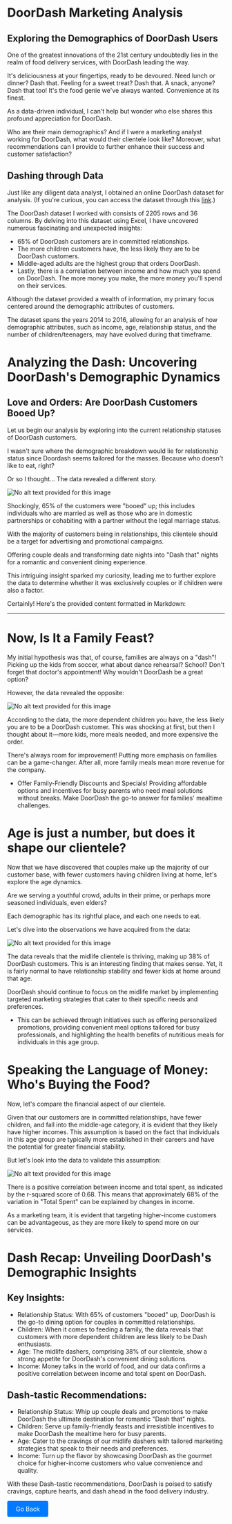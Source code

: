 # DoorDash Marketing Analysis

## Exploring the Demographics of DoorDash Users

One of the greatest innovations of the 21st century undoubtedly lies in the realm of food delivery services, with DoorDash leading the way.

It's deliciousness at your fingertips, ready to be devoured. Need lunch or dinner? Dash that. Feeling for a sweet treat? Dash that. A snack, anyone? Dash that too! It's the food genie we've always wanted. Convenience at its finest.

As a data-driven individual, I can't help but wonder who else shares this profound appreciation for DoorDash.

Who are their main demographics? And if I were a marketing analyst working for DoorDash, what would their clientele look like? Moreover, what recommendations can I provide to further enhance their success and customer satisfaction?

## Dashing through Data

Just like any diligent data analyst, I obtained an online DoorDash dataset for analysis. (If you're curious, you can access the dataset through this [link](https://github.com/nailson/ifood-data-business-analyst-test/blob/master/ifood_df.csv).)

The DoorDash dataset I worked with consists of 2205 rows and 36 columns. By delving into this dataset using Excel, I have uncovered numerous fascinating and unexpected insights:

- 65% of DoorDash customers are in committed relationships.
- The more children customers have, the less likely they are to be DoorDash customers.
- Middle-aged adults are the highest group that orders DoorDash.
- Lastly, there is a correlation between income and how much you spend on DoorDash. The more money you make, the more money you'll spend on their services.

Although the dataset provided a wealth of information, my primary focus centered around the demographic attributes of customers.

The dataset spans the years 2014 to 2016, allowing for an analysis of how demographic attributes, such as income, age, relationship status, and the number of children/teenagers, may have evolved during that timeframe.

# Analyzing the Dash: Uncovering DoorDash's Demographic Dynamics

## Love and Orders: Are DoorDash Customers Booed Up?

Let us begin our analysis by exploring into the current relationship statuses of DoorDash customers.

I wasn't sure where the demographic breakdown would lie for relationship status since Doordash seems tailored for the masses. Because who doesn't like to eat, right?

Or so I thought... The data revealed a different story.

![No alt text provided for this image](image_url)

Shockingly, 65% of the customers were "booed" up; this includes individuals who are married as well as those who are in domestic partnerships or cohabiting with a partner without the legal marriage status.

With the majority of customers being in relationships, this clientele should be a target for advertising and promotional campaigns.

Offering couple deals and transforming date nights into "Dash that" nights for a romantic and convenient dining experience.

This intriguing insight sparked my curiosity, leading me to further explore the data to determine whether it was exclusively couples or if children were also a factor.

Certainly! Here's the provided content formatted in Markdown:

---

# Now, Is It a Family Feast?

My initial hypothesis was that, of course, families are always on a "dash"! Picking up the kids from soccer, what about dance rehearsal? School? Don't forget that doctor's appointment! Why wouldn't DoorDash be a great option?

However, the data revealed the opposite:

![No alt text provided for this image](image_url)

According to the data, the more dependent children you have, the less likely you are to be a DoorDash customer. This was shocking at first, but then I thought about it—more kids, more meals needed, and more expensive the order.

There's always room for improvement! Putting more emphasis on families can be a game-changer. After all, more family meals mean more revenue for the company.

- Offer Family-Friendly Discounts and Specials! Providing affordable options and incentives for busy parents who need meal solutions without breaks. Make DoorDash the go-to answer for families' mealtime challenges.

# Age is just a number, but does it shape our clientele?

Now that we have discovered that couples make up the majority of our customer base, with fewer customers having children living at home, let's explore the age dynamics.

Are we serving a youthful crowd, adults in their prime, or perhaps more seasoned individuals, even elders?

Each demographic has its rightful place, and each one needs to eat.

Let's dive into the observations we have acquired from the data:

![No alt text provided for this image](image_url)

The data reveals that the midlife clientele is thriving, making up 38% of DoorDash customers. This is an interesting finding that makes sense. Yet, it is fairly normal to have relationship stability and fewer kids at home around that age.

DoorDash should continue to focus on the midlife market by implementing targeted marketing strategies that cater to their specific needs and preferences.

- This can be achieved through initiatives such as offering personalized promotions, providing convenient meal options tailored for busy professionals, and highlighting the health benefits of nutritious meals for individuals in this age group.

# Speaking the Language of Money: Who's Buying the Food?

Now, let's compare the financial aspect of our clientele.

Given that our customers are in committed relationships, have fewer children, and fall into the middle-age category, it is evident that they likely have higher incomes. This assumption is based on the fact that individuals in this age group are typically more established in their careers and have the potential for greater financial stability.

But let's look into the data to validate this assumption:

![No alt text provided for this image](image_url)

There is a positive correlation between income and total spent, as indicated by the r-squared score of 0.68. This means that approximately 68% of the variation in "Total Spent" can be explained by changes in income.

As a marketing team, it is evident that targeting higher-income customers can be advantageous, as they are more likely to spend more on our services.

# Dash Recap: Unveiling DoorDash's Demographic Insights

## Key Insights:

- Relationship Status: With 65% of customers "booed" up, DoorDash is the go-to dining option for couples in committed relationships.
- Children: When it comes to feeding a family, the data reveals that customers with more dependent children are less likely to be Dash enthusiasts.
- Age: The midlife dashers, comprising 38% of our clientele, show a strong appetite for DoorDash's convenient dining solutions.
- Income: Money talks in the world of food, and our data confirms a positive correlation between income and total spent on DoorDash.

## Dash-tastic Recommendations:

- Relationship Status: Whip up couple deals and promotions to make DoorDash the ultimate destination for romantic "Dash that" nights.
- Children: Serve up family-friendly feasts and irresistible incentives to make DoorDash the mealtime hero for busy parents.
- Age: Cater to the cravings of our midlife dashers with tailored marketing strategies that speak to their needs and preferences.
- Income: Turn up the flavor by showcasing DoorDash as the gourmet choice for higher-income customers who value convenience and quality.

With these Dash-tastic recommendations, DoorDash is poised to satisfy cravings, capture hearts, and dash ahead in the food delivery industry.

<a href="javascript:history.back()" style="display: inline-block; padding: 10px 20px; background-color: #007bff; color: #fff; text-decoration: none; border-radius: 4px;">Go Back</a>



